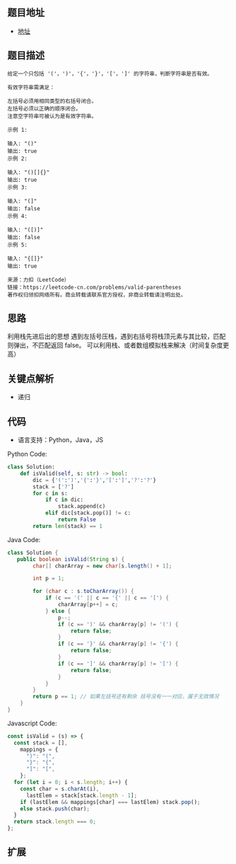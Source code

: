 ## 题目地址

- [地址](https://leetcode-cn.com/problems/valid-parentheses/)

## 题目描述

```
给定一个只包括 '('，')'，'{'，'}'，'['，']' 的字符串，判断字符串是否有效。

有效字符串需满足：

左括号必须用相同类型的右括号闭合。
左括号必须以正确的顺序闭合。
注意空字符串可被认为是有效字符串。

示例 1:

输入: "()"
输出: true
示例 2:

输入: "()[]{}"
输出: true
示例 3:

输入: "(]"
输出: false
示例 4:

输入: "([)]"
输出: false
示例 5:

输入: "{[]}"
输出: true

来源：力扣（LeetCode）
链接：https://leetcode-cn.com/problems/valid-parentheses
著作权归领扣网络所有。商业转载请联系官方授权，非商业转载请注明出处。
```

## 思路

利用栈先进后出的思想
遇到左括号压栈，遇到右括号将栈顶元素与其比较，匹配则弹出，不匹配返回 false。
可以利用栈、或者数组模拟栈来解决（时间复杂度更高）

## 关键点解析

- 递归

## 代码

- 语言支持：Python，Java，JS

Python Code:

```python
class Solution:
    def isValid(self, s: str) -> bool:
        dic = {'(':')','{':'}','[':']','?':'?'}
        stack = ['?']
        for c in s:
            if c in dic:
                stack.append(c)
            elif dic[stack.pop()] != c:
                return False
        return len(stack) == 1

```

Java Code:

```java
class Solution {
   public boolean isValid(String s) {
        char[] charArray = new char[s.length() + 1];

        int p = 1;

        for (char c : s.toCharArray()) {
            if (c == '(' || c == '{' || c == '[') {
                charArray[p++] = c;
            } else {
                p--;
                if (c == ')' && charArray[p] != '(') {
                    return false;
                }
                if (c == '}' && charArray[p] != '{') {
                    return false;
                }
                if (c == ']' && charArray[p] != '[') {
                    return false;
                }
            }
        }
        return p == 1; // 如果左括号还有剩余 括号没有一一对应，属于无效情况
    }
}
```

Javascript Code:

```js
const isValid = (s) => {
  const stack = [],
    mappings = {
      ")": "(",
      "}": "{",
      "]": "[",
    };
  for (let i = 0; i < s.length; i++) {
    const char = s.charAt(i),
      lastElem = stack[stack.length - 1];
    if (lastElem && mappings[char] === lastElem) stack.pop();
    else stack.push(char);
  }
  return stack.length === 0;
};
```

## 扩展
